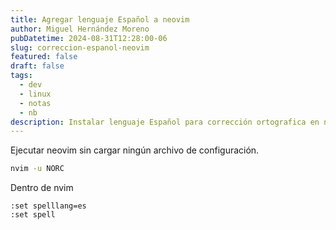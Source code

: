 ```yaml
---
title: Agregar lenguaje Español a neovim
author: Miguel Hernández Moreno
pubDatetime: 2024-08-31T12:28:00-06
slug: correccion-espanol-neovim
featured: false
draft: false
tags:
  - dev
  - linux
  - notas
  - nb
description: Instalar lenguaje Español para corrección ortografica en neovim
---
```


Ejecutar neovim sin cargar ningún archivo de configuración.

```bash
nvim -u NORC
```

Dentro de nvim

```vim
:set spelllang=es
:set spell
```
